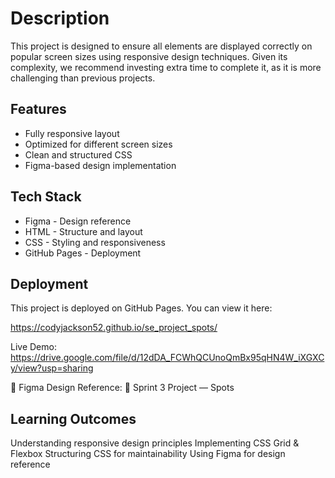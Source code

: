 # Description

This project is designed to ensure all elements are displayed correctly on popular screen sizes using responsive design techniques. Given its complexity, we recommend investing extra time to complete it, as it is more challenging than previous projects.

## Features

- Fully responsive layout
- Optimized for different screen sizes
- Clean and structured CSS
- Figma-based design implementation

## Tech Stack

- Figma - Design reference
- HTML - Structure and layout
- CSS - Styling and responsiveness
- GitHub Pages - Deployment

## Deployment

This project is deployed on GitHub Pages. You can view it here:

https://codyjackson52.github.io/se_project_spots/

Live Demo: https://drive.google.com/file/d/12dDA_FCWhQCUnoQmBx95qHN4W_iXGXCy/view?usp=sharing

📌 Figma Design Reference:
🔗 Sprint 3 Project — Spots

## Learning Outcomes

Understanding responsive design principles
Implementing CSS Grid & Flexbox
Structuring CSS for maintainability
Using Figma for design reference
